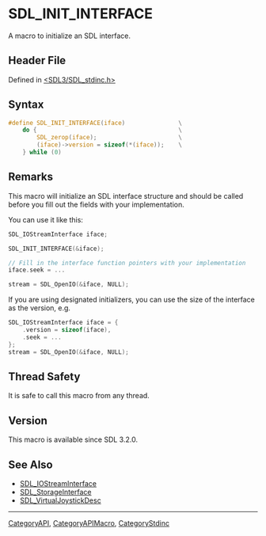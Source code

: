 # SDL_INIT_INTERFACE

A macro to initialize an SDL interface.

## Header File

Defined in [<SDL3/SDL_stdinc.h>](https://github.com/libsdl-org/SDL/blob/main/include/SDL3/SDL_stdinc.h)

## Syntax

```c
#define SDL_INIT_INTERFACE(iface)               \
    do {                                        \
        SDL_zerop(iface);                       \
        (iface)->version = sizeof(*(iface));    \
    } while (0)
```

## Remarks

This macro will initialize an SDL interface structure and should be called
before you fill out the fields with your implementation.

You can use it like this:

```c
SDL_IOStreamInterface iface;

SDL_INIT_INTERFACE(&iface);

// Fill in the interface function pointers with your implementation
iface.seek = ...

stream = SDL_OpenIO(&iface, NULL);
```

If you are using designated initializers, you can use the size of the
interface as the version, e.g.

```c
SDL_IOStreamInterface iface = {
    .version = sizeof(iface),
    .seek = ...
};
stream = SDL_OpenIO(&iface, NULL);
```

## Thread Safety

It is safe to call this macro from any thread.

## Version

This macro is available since SDL 3.2.0.

## See Also

- [SDL_IOStreamInterface](SDL_IOStreamInterface)
- [SDL_StorageInterface](SDL_StorageInterface)
- [SDL_VirtualJoystickDesc](SDL_VirtualJoystickDesc)






----
[CategoryAPI](CategoryAPI), [CategoryAPIMacro](CategoryAPIMacro), [CategoryStdinc](CategoryStdinc)

